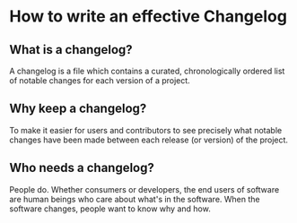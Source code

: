 # How to write an effective Changelog

## What is a changelog?

A changelog is a file which contains a curated, chronologically ordered list of notable changes for each version of a project.

## Why keep a changelog?

To make it easier for users and contributors to see precisely what notable changes have been made between each release (or version) of the project.

## Who needs a changelog?

People do. Whether consumers or developers, the end users of software are human beings who care about what's in the software. When the software changes, people want to know why and how.